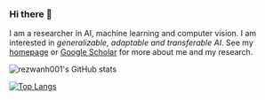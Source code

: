 ### Hi there 👋

I am a researcher in AI, machine learning and computer vision. I am interested in *generalizable, adaptable and transferable AI*. See my [homepage](https://rezwanh001.github.io/) or [Google Scholar](https://scholar.google.com/citations?hl=en&user=HaI-oFUAAAAJ) for more about me and my research.

<!--
**rezwanh001/rezwanh001** is a ✨ _special_ ✨ repository because its `README.md` (this file) appears on your GitHub profile.

Here are some ideas to get you started:

- 🔭 I’m currently working on ...
- 🌱 I’m currently learning ...
- 👯 I’m looking to collaborate on ...
- 🤔 I’m looking for help with ...
- 💬 Ask me about ...
- 📫 How to reach me: ...
- 😄 Pronouns: ...
- ⚡ Fun fact: ...
-->

<!-- [![rezwanh001's github stats](https://github-readme-stats.vercel.app/api?username=rezwanh001)](https://github.com/anuraghazra/github-readme-stats) -->

![rezwanh001's GitHub stats](https://github-readme-stats.vercel.app/api?username=rezwanh001&show_icons=true&theme=radical)

[![Top Langs](https://github-readme-stats.vercel.app/api/top-langs/?username=rezwanh001&layout=compact)](https://github.com/anuraghazra/github-readme-stats)
